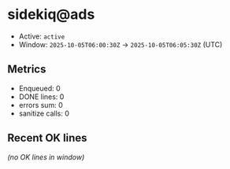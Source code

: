 # sidekiq@ads

- Active: `active`
- Window: `2025-10-05T06:00:30Z` → `2025-10-05T06:05:30Z` (UTC)

## Metrics
- Enqueued: 0
- DONE lines: 0
- errors sum: 0
- sanitize calls: 0

## Recent OK lines
_(no OK lines in window)_
